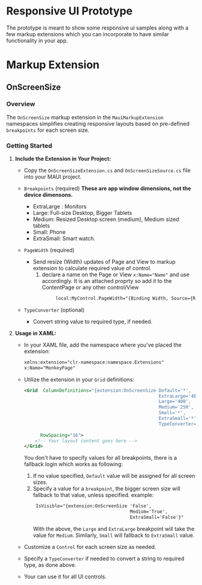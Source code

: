 # Responsive UI Prototype

The prototype is meant to show some responsive ui samples along with a few markup extensions which you can incorporate to have similar functionality in your app.


# Markup Extension

## OnScreenSize

### Overview
The `OnScreenSize` markup extension in the `MauiMarkupExtension` namespaces simplifies creatinig responsive layouts based on pre-defined `breakpoints` for each screen size.

### Getting Started

1. **Include the Extension in Your Project:**
   - Copy the `OnScreenSizeExtension.cs` and `OnScreenSizeSource.cs` file into your MAUI project.
    -  `Breakpoints` (required) **These are app window dimensions, not the device dimensons.**
        - ExtraLarge : Monitors
        - Large: Full-size Desktop, Bigger Tablets
        - Medium: Resized Desktop screen (medium), Medium sized tablets
        - Small: Phone
        - ExtraSmall: Smart watch.

    -  `PageWidth` (required)
        - Send resize (Width) updates of Page and View to markup extension to calculate required value of control.
            1. declare a name on the Page or View  `x:Name="Name"` and use accordingly. It is an attached proprty so add it to the ContentPage or any other control/View
               ```xml
                    local:MyControl.PageWidth="{Binding Width, Source={Reference Name}}"
               ```

    -  `TypeConverter` (optional)
        - Convert string value to required type, if needed. 


2. **Usage in XAML:**
   - In your XAML file, add the namespace where you've placed the extension:
     ```xml
     xmlns:extension="clr-namespace:namespace.Extensions"
     x:Name="MonkeyPage"
     ```
   - Utilize the extension in your `Grid` definitions:
     ```xml
     <Grid  ColumnDefinitions="{extension:OnScreenSize Default='*',
                                                       ExtraLarge='400',
                                                       Large='400',
                                                       Medium='250',
                                                       Small='*',
                                                       ExtraSmall='*',
                                                       TypeConverter={x:Type ColumnDefinitionCollectionTypeConverter}}"
           
           RowSpacing="16">
         <!-- Your layout content goes here -->
     </Grid>
     ```
     
     You don't have to specify values for all breakpoints, there is a fallback login which works as following:
        1. If no value specified, `Default` value will be assigned for all screen sizes.
        2. Specify a value for a `breakpoint`, the bigger screen size will fallback to that value, unless specified.
           example:
           ```xml
            IsVisible="{extension:OnScreenSize 'False',
                                               Medium='True',
                                               ExtraSmall='False'}"
           ```
           With the above, the `Large` and `ExtraLarge` breakpoint will take the value for `Medium`. Similarly, `Small` will fallback to `ExtraSmall` value.
   

   - Customize a `Control` for each screen size as needed.
   - Specify a `TypeConverter` if needed to convert a string to required type, as done above.
   - Your can use it for all UI controls.
    
